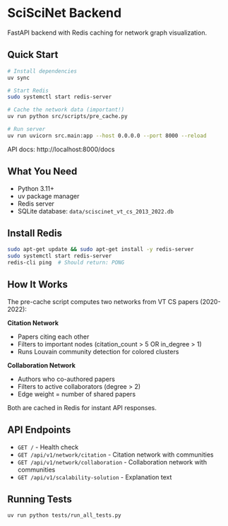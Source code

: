 # SciSciNet Backend

FastAPI backend with Redis caching for network graph visualization.

## Quick Start

```bash
# Install dependencies
uv sync

# Start Redis
sudo systemctl start redis-server

# Cache the network data (important!)
uv run python src/scripts/pre_cache.py

# Run server
uv run uvicorn src.main:app --host 0.0.0.0 --port 8000 --reload
```

API docs: http://localhost:8000/docs

## What You Need

- Python 3.11+
- uv package manager
- Redis server
- SQLite database: `data/sciscinet_vt_cs_2013_2022.db`

## Install Redis

```bash
sudo apt-get update && sudo apt-get install -y redis-server
sudo systemctl start redis-server
redis-cli ping  # Should return: PONG
```

## How It Works

The pre-cache script computes two networks from VT CS papers (2020-2022):

**Citation Network**
- Papers citing each other
- Filters to important nodes (citation_count > 5 OR in_degree > 1)
- Runs Louvain community detection for colored clusters

**Collaboration Network**
- Authors who co-authored papers
- Filters to active collaborators (degree > 2)
- Edge weight = number of shared papers

Both are cached in Redis for instant API responses.

## API Endpoints

- `GET /` - Health check
- `GET /api/v1/network/citation` - Citation network with communities
- `GET /api/v1/network/collaboration` - Collaboration network with communities
- `GET /api/v1/scalability-solution` - Explanation text

## Running Tests

```bash
uv run python tests/run_all_tests.py
```
